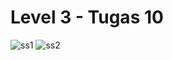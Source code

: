 # Level 3 - Tugas 10

![ss1](https://user-images.githubusercontent.com/77045083/103748297-7cf7c200-5036-11eb-9208-2d6e4a9a4816.png)
![ss2](https://user-images.githubusercontent.com/77045083/103748315-84b76680-5036-11eb-9676-c7cb860655ae.png)
